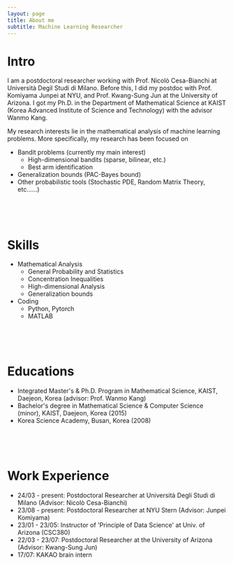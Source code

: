 ```yaml
---
layout: page
title: About me
subtitle: Machine Learning Researcher
---
```


# Intro

I am a postdoctoral researcher working with Prof. Nicolò Cesa-Bianchi at Università Degil Studi di Milano. Before this, I did my postdoc with Prof. Komiyama Junpei at NYU, and Prof. Kwang-Sung Jun at the University of Arizona. I got my Ph.D. in the Department of Mathematical Science at KAIST (Korea Advanced Institute of Science and Technology) with the advisor Wanmo Kang. 

My research interests lie in the mathematical analysis of machine learning problems. More specifically, my research has been focused on 
* Bandit problems (currently my main interest)
  - High-dimensional bandits (sparse, bilinear, etc.)
  - Best arm identification
* Generalization bounds (PAC-Bayes bound)
* Other probabilistic tools (Stochastic PDE, Random Matrix Theory, etc......)

&nbsp;

&nbsp;

# Skills

* Mathematical Analysis
  - General Probability and Statistics
  - Concentration Inequalities
  - High-dimensional Analysis
  - Generalization bounds
* Coding
  - Python, Pytorch
  - MATLAB

&nbsp;

&nbsp;

# Educations

* Integrated Master's & Ph.D. Program in Mathematical Science, KAIST, Daejeon, Korea (advisor: Prof. Wanmo Kang)
* Bachelor's degree in Mathematical Science & Computer Science (minor), KAIST, Daejeon, Korea (2015)
* Korea Science Academy, Busan, Korea (2008)

&nbsp;

&nbsp;

# Work Experience

* 24/03 - present: Postdoctoral Researcher at Università Degli Studi di Milano (Advisor: Nicolò Cesa-Bianchi)
* 23/08 - present: Postdoctoral Researcher at NYU Stern (Advisor: Junpei Komiyama)
* 23/01 - 23/05: Instructor of 'Principle of Data Science' at Univ. of Arizona (CSC380)
* 22/03 - 23/07: Postdoctoral Researcher at the University of Arizona (Advisor: Kwang-Sung Jun)
* 17/07: KAKAO brain intern
